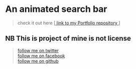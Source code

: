 # An animated search bar
> check it out here [<a href="https://akowannathanael.github.io/nathanaelakowan.github.io/"> link to my Portfolio repository </a>]
## NB This is project of mine is not license <br/>
 
> <a href="https://twitter.com/danyonathaniel7?z=08"> follow me on twitter </a> <br/>
> <a href="https://www.facebook.com/danyo.nathaniel.9"> follow me on facebook </a>   <br/>
> <a href="https://github.com/AkowanNathanael"> follow me on github </a>    <br/>
